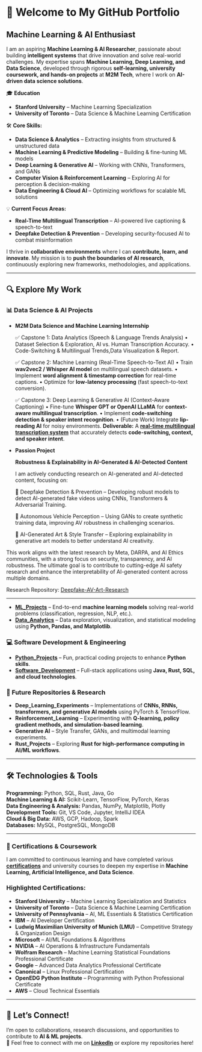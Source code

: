 # 🚀 Welcome to My GitHub Portfolio  

## Machine Learning & AI Enthusiast  

I am an aspiring **Machine Learning & AI Researcher**, passionate about building **intelligent systems** that drive innovation and solve real-world challenges. My expertise spans **Machine Learning, Deep Learning, and Data Science**, developed through rigorous **self-learning, university coursework, and hands-on projects** at **M2M Tech**, where I work on **AI-driven data science solutions**.  

🎓 **Education**  
- **Stanford University** – Machine Learning Specialization  
- **University of Toronto** – Data Science & Machine Learning Certification   

🛠 **Core Skills:**  
- **Data Science & Analytics** – Extracting insights from structured & unstructured data  
- **Machine Learning & Predictive Modeling** – Building & fine-tuning ML models  
- **Deep Learning & Generative AI** – Working with CNNs, Transformers, and GANs  
- **Computer Vision & Reinforcement Learning** – Exploring AI for perception & decision-making  
- **Data Engineering & Cloud AI** – Optimizing workflows for scalable ML solutions  

💡 **Current Focus Areas:**  
- **Real-Time Multilingual Transcription** – AI-powered live captioning & speech-to-text  
- **Deepfake Detection & Prevention** – Developing security-focused AI to combat misinformation  

I thrive in **collaborative environments** where I can **contribute, learn, and innovate**. My mission is to **push the boundaries of AI research**, continuously exploring new frameworks, methodologies, and applications.  

---

## 🔍 Explore My Work  

### 📊 Data Science & AI Projects
- **M2M Data Science and Machine Learning Internship**
  
	 ✅ Capstone 1: Data Analytics (Speech & Language Trends Analysis)
		•	Dataset Selection & Exploration, AI vs. Human Transcription Accuracy.
		•	Code-Switching & Multilingual Trends,Data Visualization & Report.

	✅ Capstone 2: Machine Learning (Real-Time Speech-to-Text AI)
		•	Train **wav2vec2 / Whisper AI model** on multilingual speech datasets.
		•	Implement **word alignment & timestamp correction** for real-time captions.
                •       Optimize for **low-latency processing** (fast speech-to-text conversion).

	✅ Capstone 3: Deep Learning & Generative AI (Context-Aware Captioning)
		•	Fine-tune **Whisper GPT or OpenAI LLaMA** for **context-aware multilingual transcription**.
		•	Implement **code-switching detection & speaker intent recognition**.
                •       (Future Work) Integrate **lip-reading AI** for noisy environments.
  **Deliverable:** A [**real-time multilingual transcription system**](https://github.com/VinodAnbalagan/Real-Time-Multilingual-Transcription.git) that accurately detects **code-switching, context, and speaker intent**. 

- **Passion Project**
  
	**Robustness & Explainability in AI-Generated & AI-Detected Content**

	I am actively conducting research on AI-generated and AI-detected content, focusing on:

	🔹 Deepfake Detection & Prevention – Developing robust models to detect AI-generated fake videos using CNNs, Transformers & Adversarial Training.

	🔹 Autonomous Vehicle Perception – Using GANs to create synthetic training data, improving AV robustness in challenging scenarios.

	🔹 AI-Generated Art & Style Transfer – Exploring explainability in generative art models to better understand AI creativity.

This work aligns with the latest research by Meta, DARPA, and AI Ethics communities, with a strong focus on security, transparency, and AI robustness. The ultimate goal is to contribute to cutting-edge AI safety research and enhance the interpretability of AI-generated content across multiple domains.

Research Repository: [Deepfake-AV-Art-Research](https://github.com/VinodAnbalagan/Deepfake-AV-Art-Research-.git)

--- 

- [**ML_Projects**](https://github.com/VinodAnbalagan/ML_Projects.git) – End-to-end **machine learning models** solving real-world problems (classification, regression, NLP, etc.).  
- [**Data_Analytics**](https://github.com/VinodAnbalagan/Data_Analytics.git) – Data exploration, visualization, and statistical modeling using **Python, Pandas, and Matplotlib**.  
  
### 💻 Software Development & Engineering  
- [**Python_Projects**](https://github.com/VinodAnbalagan/Python_Projects.git) – Fun, practical coding projects to enhance **Python skills**.    
- [**Software_Development**](https://github.com/VinodAnbalagan/Software-Development-.git) – Full-stack applications using **Java, Rust, SQL, and cloud technologies**.  

### 🚀 Future Repositories & Research 
- **Deep_Learning_Experiments** – Implementations of **CNNs, RNNs, transformers, and generative AI models** using PyTorch & TensorFlow.
- **Reinforcement_Learning** – Experimenting with **Q-learning, policy gradient methods, and simulation-based learning**.
- **Generative AI** – Style Transfer, GANs, and multimodal learning experiments.  
- **Rust_Projects** – Exploring **Rust for high-performance computing in AI/ML workflows**.    

---

## 🛠️ Technologies & Tools  

**Programming:** Python, SQL, Rust, Java, Go  
**Machine Learning & AI:** Scikit-Learn, TensorFlow, PyTorch, Keras  
**Data Engineering & Analysis:** Pandas, NumPy, Matplotlib, Plotly  
**Development Tools:** Git, VS Code, Jupyter, IntelliJ IDEA  
**Cloud & Big Data:** AWS, GCP, Hadoop, Spark  
**Databases:** MySQL, PostgreSQL, MongoDB  

---
### **📜 Certifications & Coursework**  
I am committed to continuous learning and have completed various [**certifications**](https://github.com/VinodAnbalagan/Certifications-.git) and university courses to deepen my expertise in **Machine Learning, Artificial Intelligence, and Data Science**. 

### **Highlighted Certifications:**  
- **Stanford University** – Machine Learning Specialization and Statistics 
- **University of Toronto** – Data Science & Machine Learning Certification  
- **University of Pennsylvania** – AI, ML Essentials & Statistics Certification  
- **IBM** – AI Developer Certification  
- **Ludwig Maximilian University of Munich (LMU)** – Competitive Strategy & Organization Design  
- **Microsoft** – AI/ML Foundations & Algorithms  
- **NVIDIA** – AI Operations & Infrastructure Fundamentals  
- **Wolfram Research** – Machine Learning Statistical Foundations Professional Certificate  
- **Google** – Advanced Data Analytics Professional Certificate  
- **Canonical** – Linux Professional Certification  
- **OpenEDG Python Institute** – Programming with Python Professional Certificate  
- **AWS** – Cloud Technical Essentials 

---

## 🤝 Let’s Connect!  
I’m open to collaborations, research discussions, and opportunities to contribute to **AI & ML projects**.  
📩 Feel free to connect with me on **[LinkedIn](https://www.linkedin.com/in/vinod-anbalagan/)** or explore my repositories here!  
